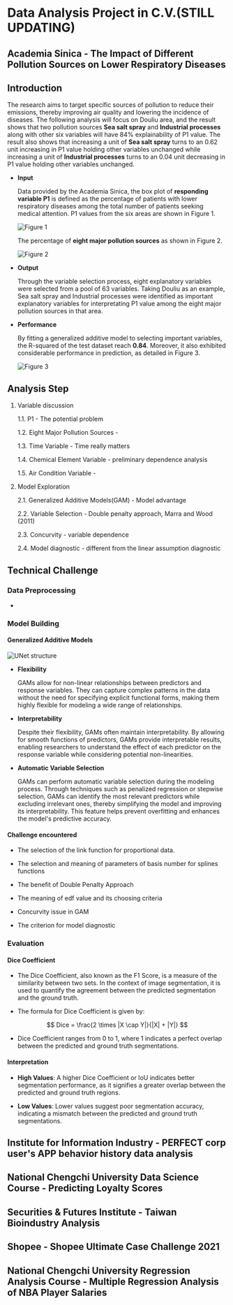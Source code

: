# Data Analysis Project in C.V.(STILL UPDATING)

## Academia Sinica - The Impact of Different Pollution Sources on Lower Respiratory Diseases

## Introduction

The research aims to target specific sources of pollution to reduce their emissions, thereby improving air quality and lowering the incidence of diseases. The following analysis will focus on Douliu area, and the result shows that two pollution sources **Sea salt spray** and **Industrial processes** along with other six variables will have 84% explainability of P1 value. The result also shows that increasing a unit of **Sea salt spray** turns to an 0.62 unit increasing in P1 value holding other variables unchanged while increasing a unit of **Industrial processes** turns to an 0.04 unit decreasing in P1 value holding other variables unchanged.

- **Input**

  Data provided by the Academia Sinica, the box plot of **responding variable P1** is defined as the percentage of patients with lower respiratory diseases among the total number of patients seeking medical attention. P1 values from the six areas are shown in Figure 1.

   ![](/images/AS_EDA.png "Figure 1")


  The percentage of **eight major pollution sources** as shown in Figure 2.

  ![](/images/AS_EDA2.png "Figure 2")

- **Output**

  
  Through the variable selection process, eight explanatory variables were selected from a pool of 63 variables. Taking Douliu as an example, Sea salt spray and Industrial processes were identified as important explanatory variables for interpretating P1 value among the eight major pollution sources in that area.
   

- **Performance**

  By fitting a generalized additive model to selecting important variables, the R-squared of the test dataset reach **0.84**. Moreover, it also exhibited considerable performance in prediction, as detailed in Figure 3.

   ![](/images/AS_output.png "Figure 3")

## Analysis Step

1. Variable discussion

   1.1. P1 - The potential problem
   
   1.2. Eight Major Pollution Sources - 
   
   1.3. Time Variable - Time really matters

   1.4. Chemical Element Variable - preliminary dependence analysis 

   1.5. Air Condition Variable - 
   
2. Model Exploration
   
   2.1. Generalized Additive Models(GAM) - Model advantage
   
   2.2. Variable Selection - Double penalty approach, Marra and Wood (2011)
   
   2.3. Concurvity - variable dependence
   
   2.4. Model diagnostic - different from the linear assumption diagnostic


## Technical Challenge

### Data Preprocessing
- 

  

### Model Building

#### Generalized Additive Models

![](/images/ "UNet structure")

- **Flexibility**

    GAMs allow for non-linear relationships between predictors and response variables. They can capture complex patterns in the data without the need for specifying explicit functional forms, making them highly flexible for modeling a wide range of relationships.

- **Interpretability**

    Despite their flexibility, GAMs often maintain interpretability. By allowing for smooth functions of predictors, GAMs provide interpretable results, enabling researchers to understand the effect of each predictor on the response variable while considering potential non-linearities.

- **Automatic Variable Selection**

    GAMs can perform automatic variable selection during the modeling process. Through techniques such as penalized regression or stepwise selection, GAMs can identify the most relevant predictors while excluding irrelevant ones, thereby simplifying the model and improving its interpretability. This feature helps prevent overfitting and enhances the model's predictive accuracy.


#### Challenge encountered

- The selection of the link function for proportional data.

  

- The selection and meaning of parameters of basis number for splines functions

  
  
- The benefit of Double Penalty Approach

   

- The meaning of edf value and its choosing criteria  

  

- Concurvity issue in GAM

  
  

- The criterion for model diagnostic   

  

  
  
### Evaluation


#### Dice Coefficient

- The Dice Coefficient, also known as the F1 Score, is a measure of the similarity between two sets. In the context of image segmentation, it is used to quantify the agreement between the predicted segmentation and the ground truth.

- The formula for Dice Coefficient is given by:
  
$$ Dice = \frac{2 \times |X \cap Y|}{|X| + |Y|} $$
  
- Dice Coefficient ranges from 0 to 1, where 1 indicates a perfect overlap between the predicted and ground truth segmentations.


#### Interpretation

- **High Values**: A higher Dice Coefficient or IoU indicates better segmentation performance, as it signifies a greater overlap between the predicted and ground truth regions.

- **Low Values**: Lower values suggest poor segmentation accuracy, indicating a mismatch between the predicted and ground truth segmentations.

## Institute for Information Industry - PERFECT corp user's APP behavior history data analysis 

## National Chengchi University Data Science Course - Predicting Loyalty Scores

## Securities & Futures Institute - Taiwan Bioindustry Analysis

## Shopee - Shopee Ultimate Case Challenge 2021

## National Chengchi University Regression Analysis Course - Multiple Regression Analysis of NBA Player Salaries
